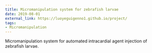 ```yaml
---
title: Micromanipulation system for zebrafish larvae
date: 2019-08-01
external_link: https://luoyeguigenno1.github.io/project/
tags:
- Micromanipulation
---
```


Micromanipulation system for automated intracardial agent injection of zebrafish larvae.

<!--more-->
